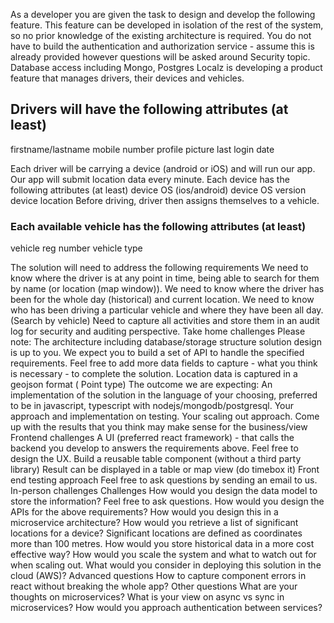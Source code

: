 As a developer you are given the task to design and develop the following feature. This feature can be developed in isolation of the rest of the system, so no prior knowledge of the existing architecture is required.
You do not have to build the authentication and authorization service - assume this is already provided however questions will be asked around Security topic. Database access including Mongo, Postgres
Localz is developing a product feature that manages drivers, their devices and vehicles.

## Drivers will have the following attributes (at least)
firstname/lastname 
mobile number 
profile picture
last login date

Each driver will be carrying a device (android or iOS) and will run our app. Our app will submit location data every minute. Each device has the following attributes (at least)
device OS (ios/android) device OS version device location
Before driving, driver then assigns themselves to a vehicle.

### Each available vehicle has the following attributes (at least)
vehicle reg number vehicle type

The solution will need to address the following requirements
We need to know where the driver is at any point in time, being able to search for them by name (or location (map window)). We need to know where the driver has been for the whole day (historical) and current location. We need to know who has been driving a particular vehicle and where they have been all day. (Search by vehicle) Need to capture all activities and store them in an audit log for security and auditing perspective. Take home challenges
Please note:
The architecture including database/storage structure solution design is up to you.
We expect you to build a set of API to handle the specified requirements. Feel free to add more data fields to capture - what you think is necessary - to complete the solution. Location data is captured in a geojson format ( Point type)
The outcome we are expecting:
An implementation of the solution in the language of your choosing, preferred to be in javascript, typescript with nodejs/mongodb/postgresql. Your approach and implementation on testing. Your scaling out approach. Come up with the results that you think may make sense for the business/view
Frontend challenges
A UI (preferred react framework) - that calls the backend you develop to answers the requirements above. Feel free to design the UX. Build a reusable table component (without a third party library) Result can be displayed in a table or map view (do timebox it) Front end testing approach
Feel free to ask questions by sending an email to us. In-person challenges
Challenges
How would you design the data model to store the information? Feel free to ask questions. How would you design the APIs for the above requirements? How would you design this in a microservice architecture? How would you retrieve a list of significant locations for a device? Significant locations are defined as coordinates more than 100 metres. How would you store historical data in a more cost effective way? How would you scale the system and what to watch out for when scaling out. What would you consider in deploying this solution in the cloud (AWS)?
Advanced questions
How to capture component errors in react without breaking the whole app?
Other questions
What are your thoughts on microservices? What is your view on async vs sync in microservices? How would you approach authentication between services?